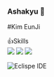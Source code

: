 ### Ashakyu 👋
#Kim EunJi 

👍Skills                          
<img src="http://img.shields.io/badge/Java-007396.svg??style=for-the-badge&logo=JAVA&logoColor=white"/></a>
<img src="http://img.shields.io/badge/Oracle-F80000.svg?style=for-the-badge&logo=Oracle&logoColor=white"/></a>
<img src="http://img.shields.io/badge/Spring-6DB33F.svg?style=for-the-badge&logo=SPRING&logoColor=white"/></a>
                           
                           
![Eclispe IDE](https://img.shields.io/badge/Eclipse%20IDE-2C2255.svg?style=for-the-badge&logo=Eclipse%20IDE&logoColore=white)
<!--
**ashakyu/ashakyu** is a ✨ _special_ ✨ repository because its `README.md` (this file) appears on your GitHub profile.


[![Hits](https://hits.seeyoufarm.com/api/count/incr/badge.svg?url=https%3A%2F%2Fgithub.com%2Fashakyu%2Fhit-counter&count_bg=%23DBCBFF&title_bg=%23645454&icon=&icon_color=%23E7E7E7&title=hits&edge_flat=false)](https://hits.seeyoufarm.com)

![EunJi's GitHub stats](https://github-readme-stats.vercel.app/api?username=ashakyu&show_icons=true&theme=dracula)


Here are some ideas to get you started:

- 🔭 I’m currently working on ...
- 🌱 I’m currently learning ...
- 👯 I’m looking to collaborate on ...
- 🤔 I’m looking for help with ...
- 💬 Ask me about ...
- 📫 How to reach me: ...
- 😄 Pronouns: ...
- ⚡ Fun fact: ...
-->
